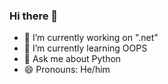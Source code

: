 ### Hi there 👋

- 🔭 I’m currently working on ".net"
- 🌱 I’m currently learning OOPS
- 💬 Ask me about Python
- 😄 Pronouns: He/him
  

